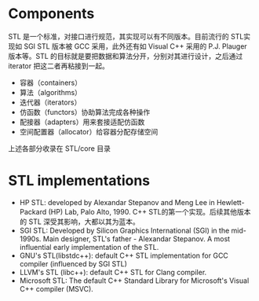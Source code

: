 # Components

STL 是一个标准，对接口进行规范，其实现可以有不同版本。目前流行的 STL实现如 SGI STL 版本被 GCC 采用，此外还有如 Visual C++ 采用的 P.J. Plauger 版本等。STL 的目标就是要把数据和算法分开，分别对其进行设计，之后通过 iterator 把这二者再粘接到一起。

- 容器（containers）
- 算法（algorithms）
- 迭代器（iterators）
- 仿函数（functors）协助算法完成各种操作
- 配接器（adapters）用来套接适配仿函数
- 空间配置器（allocator）给容器分配存储空间

上述各部分收录在 STL/core 目录



# STL implementations

- HP STL: developed by Alexandar Stepanov and Meng Lee in Hewlett-Packard (HP) Lab, Palo Alto, 1990. C++ STL的第一个实现。后续其他版本的 STL 深受其影响，大都以其为蓝本。
- SGI STL: Developed by Silicon Graphics International (SGI) in the mid-1990s. Main designer, STL's father - Alexandar Stepanov. A most influential early implementation of the STL.
- GNU's STL(libstdc++): default C++ STL implementation for GCC compiler (influenced by SGI STL)
- LLVM's STL (libc++): default C++ STL for Clang compiler.
- Microsoft STL: The default C++ Standard Library for Microsoft's Visual C++ compiler (MSVC).
